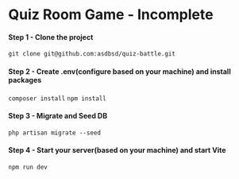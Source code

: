 # Quiz Room Game - Incomplete

#### Step 1 - Clone the project
```git clone git@github.com:asdbsd/quiz-battle.git```

#### Step 2 - Create .env(configure based on your machine) and install packages
```composer install```
```npm install```

#### Step 3 - Migrate and Seed DB
```php artisan migrate --seed```

#### Step 4 - Start your server(based on your machine) and start Vite
```npm run dev```
